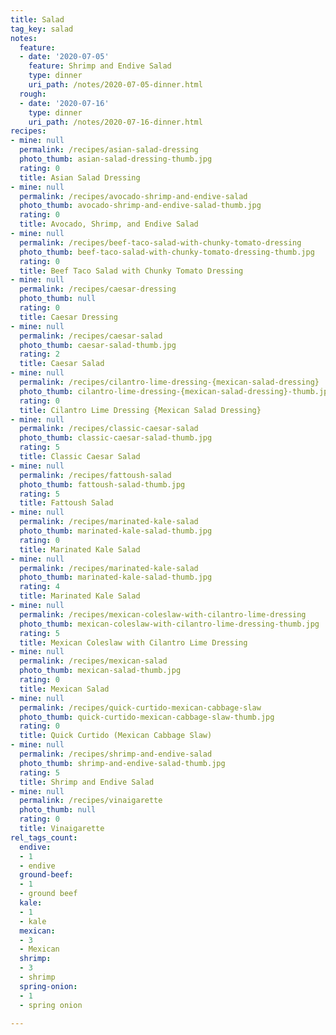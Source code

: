 ```yaml
---
title: Salad
tag_key: salad
notes:
  feature:
  - date: '2020-07-05'
    feature: Shrimp and Endive Salad
    type: dinner
    uri_path: /notes/2020-07-05-dinner.html
  rough:
  - date: '2020-07-16'
    type: dinner
    uri_path: /notes/2020-07-16-dinner.html
recipes:
- mine: null
  permalink: /recipes/asian-salad-dressing
  photo_thumb: asian-salad-dressing-thumb.jpg
  rating: 0
  title: Asian Salad Dressing
- mine: null
  permalink: /recipes/avocado-shrimp-and-endive-salad
  photo_thumb: avocado-shrimp-and-endive-salad-thumb.jpg
  rating: 0
  title: Avocado, Shrimp, and Endive Salad
- mine: null
  permalink: /recipes/beef-taco-salad-with-chunky-tomato-dressing
  photo_thumb: beef-taco-salad-with-chunky-tomato-dressing-thumb.jpg
  rating: 0
  title: Beef Taco Salad with Chunky Tomato Dressing
- mine: null
  permalink: /recipes/caesar-dressing
  photo_thumb: null
  rating: 0
  title: Caesar Dressing
- mine: null
  permalink: /recipes/caesar-salad
  photo_thumb: caesar-salad-thumb.jpg
  rating: 2
  title: Caesar Salad
- mine: null
  permalink: /recipes/cilantro-lime-dressing-{mexican-salad-dressing}
  photo_thumb: cilantro-lime-dressing-{mexican-salad-dressing}-thumb.jpg
  rating: 0
  title: Cilantro Lime Dressing {Mexican Salad Dressing}
- mine: null
  permalink: /recipes/classic-caesar-salad
  photo_thumb: classic-caesar-salad-thumb.jpg
  rating: 5
  title: Classic Caesar Salad
- mine: null
  permalink: /recipes/fattoush-salad
  photo_thumb: fattoush-salad-thumb.jpg
  rating: 5
  title: Fattoush Salad
- mine: null
  permalink: /recipes/marinated-kale-salad
  photo_thumb: marinated-kale-salad-thumb.jpg
  rating: 0
  title: Marinated Kale Salad
- mine: null
  permalink: /recipes/marinated-kale-salad
  photo_thumb: marinated-kale-salad-thumb.jpg
  rating: 4
  title: Marinated Kale Salad
- mine: null
  permalink: /recipes/mexican-coleslaw-with-cilantro-lime-dressing
  photo_thumb: mexican-coleslaw-with-cilantro-lime-dressing-thumb.jpg
  rating: 5
  title: Mexican Coleslaw with Cilantro Lime Dressing
- mine: null
  permalink: /recipes/mexican-salad
  photo_thumb: mexican-salad-thumb.jpg
  rating: 0
  title: Mexican Salad
- mine: null
  permalink: /recipes/quick-curtido-mexican-cabbage-slaw
  photo_thumb: quick-curtido-mexican-cabbage-slaw-thumb.jpg
  rating: 0
  title: Quick Curtido (Mexican Cabbage Slaw)
- mine: null
  permalink: /recipes/shrimp-and-endive-salad
  photo_thumb: shrimp-and-endive-salad-thumb.jpg
  rating: 5
  title: Shrimp and Endive Salad
- mine: null
  permalink: /recipes/vinaigarette
  photo_thumb: null
  rating: 0
  title: Vinaigarette
rel_tags_count:
  endive:
  - 1
  - endive
  ground-beef:
  - 1
  - ground beef
  kale:
  - 1
  - kale
  mexican:
  - 3
  - Mexican
  shrimp:
  - 3
  - shrimp
  spring-onion:
  - 1
  - spring onion

---
```


